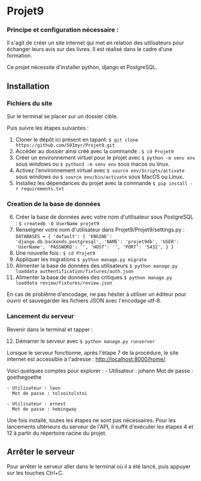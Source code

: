 # Projet9

### Principe et configuration nécessaire :
Il s'agit de créer un site internet qui met en relation des utilisateurs pour échanger leurs avis sur des livres. Il est réalisé dans le cadre d'une formation.

Ce projet nécessite d'installer python, django et PostgreSQL.

## Installation
### Fichiers du site
Sur le terminal se placer sur un dossier cible.

Puis suivre les étapes suivantes :
1. Cloner le dépôt ici présent en tapant: `$ git clone https://github.com/S0Imyr/Projet9.git`
2. Accéder au dossier ainsi créé avec la commande : `$ cd Projet9`
3. Créer un environnement virtuel pour le projet avec `$ python -m venv env` sous windows ou `$ python3 -m venv env` sous macos ou linux.
4. Activez l'environnement virtuel avec `$ source env/Scripts/activate` sous windows ou `$ source env/bin/activate` sous MacOS ou Linux.
5. Installez les dépendances du projet avec la commande `$ pip install -r requirements.txt`

### Creation de la base de données

6. Créer la base de données avec votre nom d'utilisateur sous PostgreSQL : `$ createdb -O UserName projet9`
7. Renseigner votre nom d'utilisateur dans Projet9/Projet9/settings.py :
`DATABASES = {
    'default': {
        'ENGINE': 'django.db.backends.postgresql',
        'NAME': 'projet9db',
        'USER': 'UserName',
        'PASSWORD': '',
        'HOST': '',
        'PORT': '5432',
    }
}`
8. Une nouvelle fois : `$ cd Projet9`
9. Appliquer les migrations `$ python manage.py migrate`
10. Alimenter la base de données des utilisateurs `$ python manage.py loaddata authentification/fixtures/auth.json`
11. Alimenter la base de données des critiques `$ python manage.py loaddata review/fixtures/review.json`

En cas de problème d'encodage, ne pas hésiter à utiliser un éditeur pour ouvrir et sauvegarder les fichiers JSON avec l'encodage utf-8.

### Lancement du serveur
Revenir dans le terminal et tapper :

12. Démarrer le serveur avec `$ python manage.py runserver`

Lorsque le serveur fonctionne, après l'étape 7 de la procédure, le site internet est accessible à l'adresse : [http://localhost:8000/home/](http://localhost:8000/home/).

Voici quelques comptes pour explorer :
    - Utilisateur : johann 
      Mot de passe : goethegoethe

    - Utilisateur : leon 
      Mot de passe : tolsoitolstoi

    - Utilisateur : ernest
      Mot de passe : hemingway

Une fois installé, toutes les étapes ne sont pas nécessaires. Pour les lancements ultérieurs du serveur de l'API, il suffit d'exécuter les étapes 4 et 12 à partir du répertoire racine du projet.

## Arrêter le serveur

Pour arrêter le serveur aller dans le terminal où il a été lancé, puis appuyer sur les touches Ctrl+C.